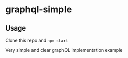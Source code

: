 # graphql-simple

## Usage

Clone this repo and `npm start`

Very simple and clear graphQL implementation example

